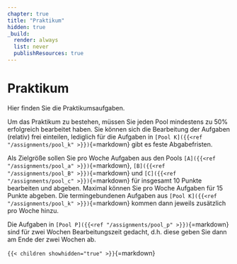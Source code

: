 ```yaml
---
chapter: true
title: "Praktikum"
hidden: true
_build:
  render: always
  list: never
  publishResources: true
---
```



# Praktikum

Hier finden Sie die Praktikumsaufgaben.

Um das Praktikum zu bestehen, müssen Sie jeden Pool mindestens zu 50% erfolgreich bearbeitet haben.
Sie können sich die Bearbeitung der Aufgaben (relativ) frei einteilen, lediglich für die Aufgaben
in `[Pool K]({{<ref "/assignments/pool_k" >}})`{=markdown} gibt es feste Abgabefristen.

Als Zielgröße sollen Sie pro Woche Aufgaben aus den Pools `[A]({{<ref "/assignments/pool_a" >}})`{=markdown},
`[B]({{<ref "/assignments/pool_B" >}})`{=markdown} und `[C]({{<ref "/assignments/pool_c" >}})`{=markdown} für
insgesamt 10 Punkte bearbeiten und abgeben. Maximal können Sie pro Woche Aufgaben für 15 Punkte abgeben.
Die termingebundenen Aufgaben aus `[Pool K]({{<ref "/assignments/pool_k" >}})`{=markdown} kommen dann jeweils
zusätzlich pro Woche hinzu.

Die Aufgaben in `[Pool P]({{<ref "/assignments/pool_p" >}})`{=markdown} sind für zwei Wochen Bearbeitungszeit
gedacht, d.h. diese geben Sie dann am Ende der zwei Wochen ab.


`{{< children showhidden="true" >}}`{=markdown}

